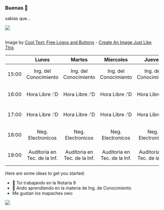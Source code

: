 ### Buenas 👋
 sabias que...

![](https://images.cooltext.com/5643131.png)

<br />Image by <a href="https://cooltext.com">Cool Text: Free Logos and Buttons</a> - <a href="https://cooltext.com/Edit-Logo?LogoID=4293261316">Create An Image Just Like This</a>

|       | Lunes                        | Martes                       | Miercoles                    | Jueves                       | Viernes      |
|:-----:|:----------------------------:|:----------------------------:|:----------------------------:|:----------------------------:|:------------:|
| 15:00 | Ing. del Conocimiento        | Ing. del Conocimiento        | Ing. del Conocimiento        | Ing. del Conocimiento        | No Clases B) |
| 16:00 | Hora Libre :'D               | Hora Libre :'D               | Hora Libre :'D               | Hora Libre :'D               | No Clases B) |
| 17:00 | Hora Libre :'D               | Hora Libre :'D               | Hora Libre :'D               | Hora Libre :'D               | No Clases B) |
| 18:00 | Neg. Electronicos            | Neg. Electronicos            | Neg. Electronicos            | Neg. Electronicos            | No Clases B) |
| 19:00 | Auditoria en Tec. de la Inf. | Auditoria en Tec. de la Inf. | Auditoria en Tec. de la Inf. | Auditoria en Tec. de la Inf. | No Clases B) |


Here are some ideas to get you started:

- 🔭 Toi trabajando en la Notaria 9
- 🌱 Ando aprendiendo en la materia de Ing. de Conocimiento
- Me gustan los mapaches owo

<img src = https://imgur.com/m7BYtZS>

<!--
**IzaacR01/IzaacR01** is a ✨ _special_ ✨ repository because its `README.md` (this file) appears on your GitHub profile.

-->
